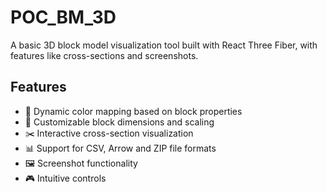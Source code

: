 # POC_BM_3D

A basic 3D block model visualization tool built with React Three Fiber, with features like cross-sections and screenshots.

## Features

- 🎨 Dynamic color mapping based on block properties
- 🎯 Customizable block dimensions and scaling
- ✂️ Interactive cross-section visualization
- 📊 Support for CSV, Arrow and ZIP file formats
- 🖼️ Screenshot functionality
- 🎮 Intuitive controls
